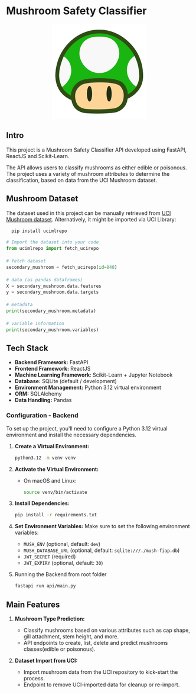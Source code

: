 # Mushroom Safety Classifier

<div align="center">
  <img src="img/1up.png" alt="Mushroom Classifier">
</div>

## Intro

This project is a Mushroom Safety Classifier API developed using FastAPI, ReactJS and Scikit-Learn.

The API allows users to classify mushrooms as either edible or poisonous. The project uses a variety of mushroom attributes to determine the classification, based on data from the UCI Mushroom dataset.


## Mushroom Dataset
The dataset used in this project can be manually retrieved from [UCI Mushroom dataset](https://archive.ics.uci.edu/dataset/848/secondary+mushroom+dataset). Alternatively, it might be imported via UCI Library:

```bash
  pip install ucimlrepo
```

```python
# Import the dataset into your code 
from ucimlrepo import fetch_ucirepo 
  
# fetch dataset 
secondary_mushroom = fetch_ucirepo(id=848) 
  
# data (as pandas dataframes) 
X = secondary_mushroom.data.features 
y = secondary_mushroom.data.targets 
  
# metadata 
print(secondary_mushroom.metadata) 
  
# variable information 
print(secondary_mushroom.variables)
```

## Tech Stack

- **Backend Framework:** FastAPI
- **Frontend Framework:** ReactJS
- **Machine Learning Framework**: Scikit-Learn + Jupyter Notebook
- **Database:** SQLite (default / development)
- **Environment Management:** Python 3.12 virtual environment
- **ORM:** SQLAlchemy
- **Data Handling:** Pandas

### Configuration - Backend

To set up the project, you'll need to configure a Python 3.12 virtual environment and install the necessary dependencies.

1. **Create a Virtual Environment:**
   ```bash
   python3.12 -m venv venv
   ```

2. **Activate the Virtual Environment:**
   - On macOS and Linux:
     ```bash
     source venv/bin/activate
     ```

3. **Install Dependencies:**
   ```bash
   pip install -r requirements.txt
   ```

4. **Set Environment Variables:**
   Make sure to set the following environment variables:
   - `MUSH_ENV` (optional, default: `dev`)
   - `MUSH_DATABASE_URL` (optional, default: `sqlite:///./mush-fiap.db`)
   - `JWT_SECRET` (required)
   - `JWT_EXPIRY` (optional, default: `30`)

5. Running the Backend from root folder
   ```bash
   fastapi run api/main.py
   ```     

## Main Features

1. **Mushroom Type Prediction:**
   - Classify mushrooms based on various attributes such as cap shape, gill attachment, stem height, and more.
   - API endpoints to create, list, delete and predict mushrooms classes(edible or poisonous).

2. **Dataset Import from UCI:**
   - Import mushroom data from the UCI repository to kick-start the process.
   - Endpoint to remove UCI-imported data for cleanup or re-import.


